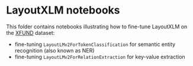 # LayoutXLM notebooks

This folder contains notebooks illustrating how to fine-tune LayoutXLM on the [XFUND](https://github.com/doc-analysis/XFUND) dataset:

- fine-tuning `LayoutLMv2ForTokenClassification` for semantic entity recognition (also known as NER)
- fine-tuning `LayoutLMv2ForRelationExtraction` for key-value extraction
